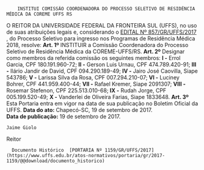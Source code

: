         INSTITUI COMISSÃO COORDENADORA DO PROCESSO SELETIVO DE RESIDÊNCIA MÉDICA DA COREME UFFS RS  

 O REITOR DA UNIVERSIDADE FEDERAL DA FRONTEIRA SUL (UFFS), no uso de suas atribuições legais e, considerando o [EDITAL Nº 857/GR/UFFS/2017](https://www.uffs.edu.br/atos-normativos/edital/gr/2017-0857)  , do Processo Seletivo para ingresso nos Programas de Residência Médica 2018, resolve:   **Art. 1º** INSTITUIR a Comissão Coordenadora do Processo Seletivo de Residência Médica da COREME-UFFS/RS.   **Art. 2º** Designar como membros da referida comissão os seguintes membros: **I -** Errol Garcia, CPF 180.191.960-72; **II -** Gerson Luis Urnau, CPF 474.789.420-91; **III -** Ilário Jandir de David, CPF 094.290.189-49; **IV -** Jairo José Caovilla, Siape 543786; **V -** Larissa Silva da Rosa, CPF 007.294.210-07; **VI -** Luciney Bohrer, CPF 441.959.400-44; **VII -** Rafael Kremer, Siape 2091307; **VIII -** Rosemar Stefenon, CPF 225.513.010-68; **IX -** Rudah Jorge, CPF 005.199.520-49; **X -** Vanderlei de Oliveira Farias, Siape 1833648.   **Art. 3º** Esta Portaria entra em vigor na data de sua publicação no Boletim Oficial da UFFS.      **Data do ato:** Chapecó-SC, 19 de setembro de 2017.   
 **Data de publicação:**  19 de setembro de 2017. 

    Jaime Giolo   
 Reitor 

      Documento Histórico  [PORTARIA Nº 1159/GR/UFFS/2017](https://www.uffs.edu.br/atos-normativos/portaria/gr/2017-1159/@@download/documento_historico)     
      